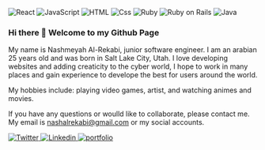 <p>
  <img alt="React" src="https://img.shields.io/badge/React-61DAFB?logo=react&logoColor=white&style=for-the-badge" />
  <img alt="JavaScript" src="https://img.shields.io/badge/JavaScript-F7DF1E?logo=javascript&logoColor=white&style=for-the-badge" />
  <img alt="HTML" src="https://img.shields.io/badge/HTML-E34F26?logo=html5&logoColor=white&style=for-the-badge" />
  <img alt="Css" src="https://img.shields.io/badge/CSS-1572B6?logo=css3&logoColor=white&style=for-the-badge" />
  <img alt="Ruby" src="https://img.shields.io/badge/Ruby-CC342D?logo=ruby3&logoColor=white&style=for-the-badge" />
  <img alt="Ruby on Rails" src="https://img.shields.io/badge/Ruby on Rails-CC0000?logo=rubyonrails3&logoColor=white&style=for-the-badge" />
  <img alt="Java" src="https://img.shields.io/badge/Java-007396?logo=java3&logoColor=white&style=for-the-badge" />
 
</p>

### Hi there 👋 Welcome to my Github Page
My name is Nashmeyah Al-Rekabi, junior software engineer. I am an arabian 25 years old and was born in Salt Lake City, Utah. I love developing websites and adding creaticity to the cyber world, I hope to work in many places and gain experience to develope the best for users around the world. 

My hobbies include: playing video games, artist, and watching animes and movies.

If you have any questions or woulld like to collaborate, please contact me. My email is nashalrekabi@gmail.com or my social accounts.
<p>
<a href="https://twitter.com/Nshmy41964190">
  <img
    alt="Twitter"
    src="https://img.shields.io/badge/Twitter-1DA1F2?logo=twitter&logoColor=white&style=for-the-badge"
  />
</a>
<a href="https://www.linkedin.com/in/nashmeyahalrekabi">
  <img
    alt="Linkedin"
    src="https://img.shields.io/badge/linkedin-0077B5?logo=linkedin&logoColor=white&style=for-the-badge"
  />
</a>
  <a href="https://www.nashmeyah.com">
  <img
    alt="portfolio"
    src="https://img.shields.io/badge/Portfolio-A42E2B?logo=linkedin&logoColor=white&style=for-the-badge"
  />
</a>
</p>
